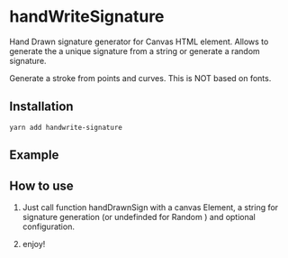 # handWriteSignature

Hand Drawn signature generator for Canvas HTML element. Allows to generate the a unique signature from a string or generate a random signature.

Generate a stroke from points and curves. This is NOT based on fonts.

## Installation

```
yarn add handwrite-signature
```


## Example


## How to use


1. Just call function handDrawnSign with a canvas Element, a string for signature generation (or undefinded for Random ) and optional configuration.


2. enjoy!

